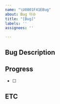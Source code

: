 ```yaml
---
name: "\U0001F41EBug"
about: Bug 이슈
title: "[Bug]"
labels: ''
assignees: ''

---
```


## Bug Description
>

## Progress
- [ ]

## ETC
>
